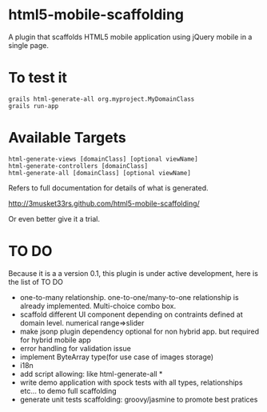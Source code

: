 html5-mobile-scaffolding
========================

A plugin that scaffolds HTML5 mobile application using jQuery mobile in a single page.

To test it
===========

	grails html-generate-all org.myproject.MyDomainClass
	grails run-app

Available Targets
=================

	html-generate-views [domainClass] [optional viewName]
	html-generate-controllers [domainClass]
	html-generate-all [domainClass] [optional viewName]

Refers to full documentation for details of what is generated. 

http://3musket33rs.github.com/html5-mobile-scaffolding/

Or even better give it a trial.

TO DO
=====

Because it is a a version 0.1, this plugin is under active development, here is the list of TO DO

* one-to-many relationship. one-to-one/many-to-one relationship is already implemented. Multi-choice combo box.
* scaffold different UI component depending on contraints defined at domain level. numerical range=>slider
* make jsonp plugin dependency optional for non hybrid app. but required for hybrid mobile app 
* error handling for validation issue
* implement ByteArray type(for use case of images storage)
* i18n
* add script allowing: like html-generate-all *
* write demo application with spock tests with all types, relationships etc... to demo full scaffolding
* generate unit tests scaffolding: groovy/jasmine to promote best pratices
